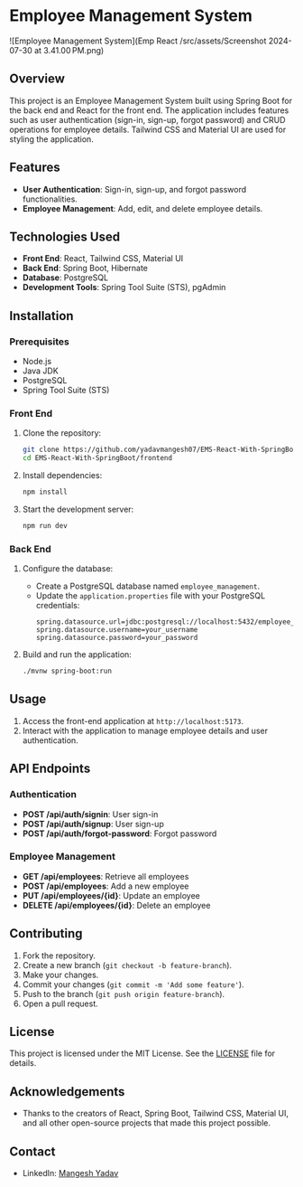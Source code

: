 # Employee Management System

![Employee Management System](Emp React /src/assets/Screenshot 2024-07-30 at 3.41.00 PM.png)

## Overview

This project is an Employee Management System built using Spring Boot for the back end and React for the front end. The application includes features such as user authentication (sign-in, sign-up, forgot password) and CRUD operations for employee details. Tailwind CSS and Material UI are used for styling the application.

## Features

- **User Authentication**: Sign-in, sign-up, and forgot password functionalities.
- **Employee Management**: Add, edit, and delete employee details.

## Technologies Used

- **Front End**: React, Tailwind CSS, Material UI
- **Back End**: Spring Boot, Hibernate
- **Database**: PostgreSQL
- **Development Tools**: Spring Tool Suite (STS), pgAdmin

## Installation

### Prerequisites

- Node.js
- Java JDK
- PostgreSQL
- Spring Tool Suite (STS)

### Front End

1. Clone the repository:
    ```bash
    git clone https://github.com/yadavmangesh07/EMS-React-With-SpringBoot
    cd EMS-React-With-SpringBoot/frontend
    ```

2. Install dependencies:
    ```bash
    npm install
    ```

3. Start the development server:
    ```bash
    npm run dev
    ```

### Back End

1. Configure the database:
    - Create a PostgreSQL database named `employee_management`.
    - Update the `application.properties` file with your PostgreSQL credentials:
        ```properties
        spring.datasource.url=jdbc:postgresql://localhost:5432/employee_management
        spring.datasource.username=your_username
        spring.datasource.password=your_password
        ```

2. Build and run the application:
    ```bash
    ./mvnw spring-boot:run
    ```

## Usage

1. Access the front-end application at `http://localhost:5173`.
2. Interact with the application to manage employee details and user authentication.

## API Endpoints

### Authentication

- **POST /api/auth/signin**: User sign-in
- **POST /api/auth/signup**: User sign-up
- **POST /api/auth/forgot-password**: Forgot password

### Employee Management

- **GET /api/employees**: Retrieve all employees
- **POST /api/employees**: Add a new employee
- **PUT /api/employees/{id}**: Update an employee
- **DELETE /api/employees/{id}**: Delete an employee

## Contributing

1. Fork the repository.
2. Create a new branch (`git checkout -b feature-branch`).
3. Make your changes.
4. Commit your changes (`git commit -m 'Add some feature'`).
5. Push to the branch (`git push origin feature-branch`).
6. Open a pull request.

## License

This project is licensed under the MIT License. See the [LICENSE](LICENSE) file for details.

## Acknowledgements

- Thanks to the creators of React, Spring Boot, Tailwind CSS, Material UI, and all other open-source projects that made this project possible.


## Contact

- LinkedIn: [Mangesh Yadav](https://www.linkedin.com/in/your-profile)
